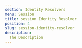 ```yaml
---
section: Identity Resolvers
menu: Session
title: session Identity Resolver
position: 4
slug: session-identity-resolver
description: 
  The Description
---
```

